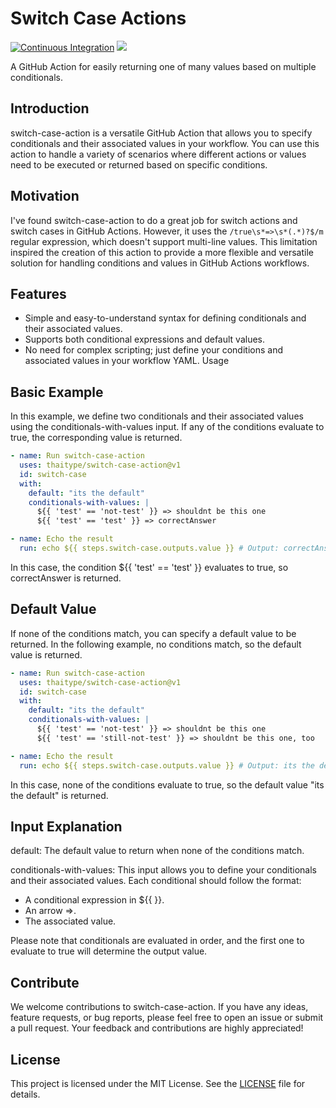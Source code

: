 # Switch Case Actions

[![Continuous Integration](https://github.com/thaitype/actions-switch-case/actions/workflows/ci.yml/badge.svg)](https://github.com/thaitype/actions-switch-case/actions/workflows/ci.yml)
![](badges/coverage.svg)

A GitHub Action for easily returning one of many values based on multiple conditionals.

## Introduction
switch-case-action is a versatile GitHub Action that allows you to specify conditionals and their associated values in your workflow. You can use this action to handle a variety of scenarios where different actions or values need to be executed or returned based on specific conditions.

## Motivation
I've found switch-case-action to do a great job for switch actions and switch cases in GitHub Actions. However, it uses the `/true\s*=>\s*(.*)?$/m` regular expression, which doesn't support multi-line values. This limitation inspired the creation of this action to provide a more flexible and versatile solution for handling conditions and values in GitHub Actions workflows.

## Features
- Simple and easy-to-understand syntax for defining conditionals and their associated values.
- Supports both conditional expressions and default values.
- No need for complex scripting; just define your conditions and associated values in your workflow YAML.
Usage

## Basic Example
In this example, we define two conditionals and their associated values using the conditionals-with-values input. If any of the conditions evaluate to true, the corresponding value is returned.

```yaml
- name: Run switch-case-action
  uses: thaitype/switch-case-action@v1
  id: switch-case
  with:
    default: "its the default"
    conditionals-with-values: |
      ${{ 'test' == 'not-test' }} => shouldnt be this one
      ${{ 'test' == 'test' }} => correctAnswer

- name: Echo the result
  run: echo ${{ steps.switch-case.outputs.value }} # Output: correctAnswer
```

In this case, the condition ${{ 'test' == 'test' }} evaluates to true, so correctAnswer is returned.

## Default Value
If none of the conditions match, you can specify a default value to be returned. In the following example, no conditions match, so the default value is returned.

```yaml
- name: Run switch-case-action
  uses: thaitype/switch-case-action@v1
  id: switch-case
  with:
    default: "its the default"
    conditionals-with-values: |
      ${{ 'test' == 'not-test' }} => shouldnt be this one
      ${{ 'test' == 'still-not-test' }} => shouldnt be this one, too

- name: Echo the result
  run: echo ${{ steps.switch-case.outputs.value }} # Output: its the default
```

In this case, none of the conditions evaluate to true, so the default value "its the default" is returned.

## Input Explanation
default: The default value to return when none of the conditions match.

conditionals-with-values: This input allows you to define your conditionals and their associated values. Each conditional should follow the format:

- A conditional expression in ${{ }}.
- An arrow =>.
- The associated value.

Please note that conditionals are evaluated in order, and the first one to evaluate to true will determine the output value.

## Contribute
We welcome contributions to switch-case-action. If you have any ideas, feature requests, or bug reports, please feel free to open an issue or submit a pull request. Your feedback and contributions are highly appreciated!

## License
This project is licensed under the MIT License. See the [LICENSE](LICENSE) file for details.

